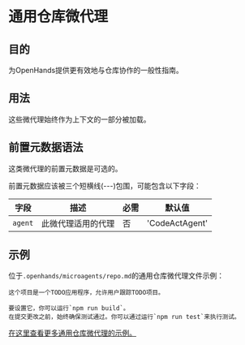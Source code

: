 # 通用仓库微代理

## 目的

为OpenHands提供更有效地与仓库协作的一般性指南。

## 用法

这些微代理始终作为上下文的一部分被加载。

## 前置元数据语法

这类微代理的前置元数据是可选的。

前置元数据应该被三个短横线(---)包围，可能包含以下字段：

| 字段      | 描述                           | 必需 | 默认值         |
|-----------|--------------------------------|------|----------------|
| `agent`   | 此微代理适用的代理             | 否   | 'CodeActAgent' |

## 示例

位于`.openhands/microagents/repo.md`的通用仓库微代理文件示例：
```
这个项目是一个TODO应用程序，允许用户跟踪TODO项目。

要设置它，你可以运行`npm run build`。
在提交更改之前，始终确保测试通过。你可以通过运行`npm run test`来执行测试。
```

[在这里查看更多通用仓库微代理的示例。](https://github.com/All-Hands-AI/OpenHands/tree/main/.openhands/microagents)
